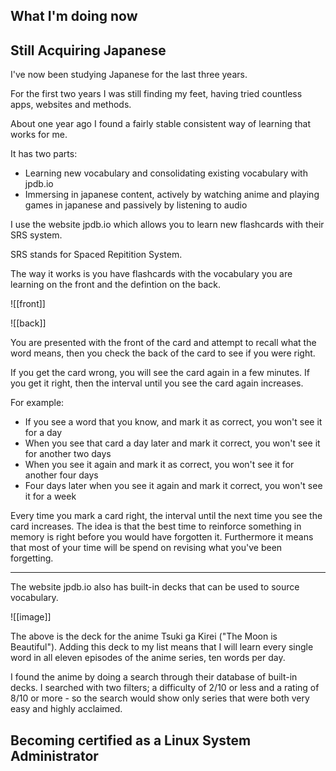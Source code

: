 
## What I'm doing now
## Still Acquiring Japanese
I've now been studying Japanese for the last three years.

For the first two years I was still finding my feet, having tried countless apps, websites and methods.

About one year ago I found a fairly stable consistent way of learning that works for me.

It has two parts:
- Learning new vocabulary and consolidating existing vocabulary with jpdb.io
- Immersing in japanese content, actively by watching anime and playing games in japanese and passively by listening to audio

I use the website jpdb.io which allows you to learn new flashcards with their SRS system.

SRS stands for Spaced Repitition System.

The way it works is you have flashcards with the vocabulary you are learning on the front and the defintion on the back.

![[front]]

![[back]]

You are presented with the front of the card and attempt to recall what the word means, then you check the back of the card to see if you were right. 

If you get the card wrong, you will see the card again in a few minutes. If you get it right, then the interval until you see the card again increases.

For example:
  - If you see a word that you know, and mark it as correct, you won't see it for a day 
  - When you see that card a day later and mark it correct, you won't see it for another two days
  - When you see it again and mark it as correct, you won't see it for another four days
  - Four days later when you see it again and mark it correct, you won't see it for a week

Every time you mark a card right, the interval until the next time you see the card increases. The idea is that the best time to reinforce something in memory is right before you would have forgotten it. Furthermore it means that most of your time will be spend on revising what you've been forgetting.

---
The website jpdb.io also has built-in decks that can be used to source vocabulary. 

![[image]]

The above is the deck for the anime Tsuki ga Kirei ("The Moon is Beautiful"). Adding this deck to my list means that I will learn every single word in all eleven episodes of the anime series, ten words per day.

I found the anime by doing a search through their database of built-in decks. I searched with two filters; a difficulty of 2/10 or less and a rating of 8/10 or more - so the search would show only series that were both very easy and highly acclaimed.


## Becoming certified as a Linux System Administrator
